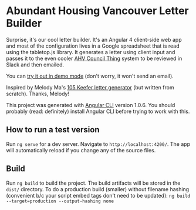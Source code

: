 # Abundant Housing Vancouver Letter Builder

Surprise, it's our cool letter builder. It's an Angular 4 client-side web app and most of the configuration lives in a Google spreadsheet that is read using the tabletop.js library. It generates a letter using client input and passes it to the even cooler [AHV Council Thing](https://github.com/rlisagor/ahv-council-thing) system to be reviewed in Slack and then emailed.

You can [try it out in demo mode](http://www.abundanthousingvancouver.com/letter_generator?p=example1&testenv=true) (don't worry, it won't send an email).

Inspired by Melody Ma's [105 Keefer letter generator](https://github.com/savechinatownheritage/105keefer) (but written from scratch). Thanks, Melody!

This project was generated with [Angular CLI](https://github.com/angular/angular-cli) version 1.0.6. You should probably (read: definitely) install Angular CLI before trying to work with this.

## How to run a test version

Run `ng serve` for a dev server. Navigate to `http://localhost:4200/`. The app will automatically reload if you change any of the source files.

## Build

Run `ng build` to build the project. The build artifacts will be stored in the `dist/` directory. To do a production build (smaller) without filename hashing (convenient b/c your script embed tags don't need to be updated): `ng build --target=production --output-hashing none`